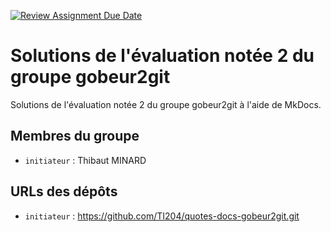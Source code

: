 [![Review Assignment Due Date](https://classroom.github.com/assets/deadline-readme-button-22041afd0340ce965d47ae6ef1cefeee28c7c493a6346c4f15d667ab976d596c.svg)](https://classroom.github.com/a/QPRNiqfX)

# Solutions de l'évaluation notée 2 du groupe gobeur2git

Solutions de l'évaluation notée 2 du groupe gobeur2git à l'aide de MkDocs.

## Membres du groupe

- `initiateur` : Thibaut MINARD

## URLs des dépôts

- `initiateur` : https://github.com/TI204/quotes-docs-gobeur2git.git


